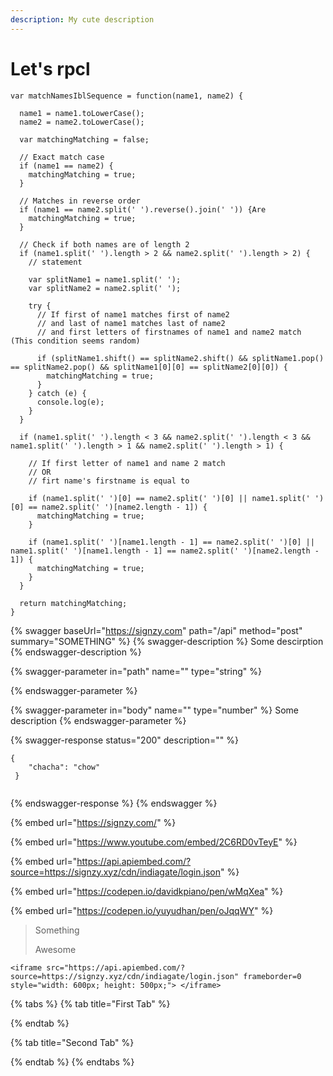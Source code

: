 ```yaml
---
description: My cute description
---
```


# Let's rpcl

```
var matchNamesIblSequence = function(name1, name2) {

  name1 = name1.toLowerCase();
  name2 = name2.toLowerCase();

  var matchingMatching = false;

  // Exact match case
  if (name1 == name2) {
    matchingMatching = true;
  }

  // Matches in reverse order
  if (name1 == name2.split(' ').reverse().join(' ')) {Are
    matchingMatching = true;
  }

  // Check if both names are of length 2
  if (name1.split(' ').length > 2 && name2.split(' ').length > 2) {
    // statement

    var splitName1 = name1.split(' ');
    var splitName2 = name2.split(' ');

    try {
      // If first of name1 matches first of name2
      // and last of name1 matches last of name2
      // and first letters of firstnames of name1 and name2 match (This condition seems random)

      if (splitName1.shift() == splitName2.shift() && splitName1.pop() == splitName2.pop() && splitName1[0][0] == splitName2[0][0]) {
        matchingMatching = true;
      }
    } catch (e) {
      console.log(e);
    }
  }

  if (name1.split(' ').length < 3 && name2.split(' ').length < 3 && name1.split(' ').length > 1 && name2.split(' ').length > 1) {

    // If first letter of name1 and name 2 match
    // OR
    // firt name's firstname is equal to 

    if (name1.split(' ')[0] == name2.split(' ')[0] || name1.split(' ')[0] == name2.split(' ')[name2.length - 1]) {
      matchingMatching = true;
    }

    if (name1.split(' ')[name1.length - 1] == name2.split(' ')[0] || name1.split(' ')[name1.length - 1] == name2.split(' ')[name2.length - 1]) {
      matchingMatching = true;
    }
  }

  return matchingMatching;
}
```

{% swagger baseUrl="https://signzy.com" path="/api" method="post" summary="SOMETHING" %}
{% swagger-description %}
Some descirption
{% endswagger-description %}

{% swagger-parameter in="path" name="" type="string" %}

{% endswagger-parameter %}

{% swagger-parameter in="body" name="" type="number" %}
Some description
{% endswagger-parameter %}

{% swagger-response status="200" description="" %}
```
{
    "chacha": "chow"
 }
 
```
{% endswagger-response %}
{% endswagger %}

{% embed url="https://signzy.com/" %}

{% embed url="https://www.youtube.com/embed/2C6RD0vTeyE" %}

{% embed url="https://api.apiembed.com/?source=https://signzy.xyz/cdn/indiagate/login.json" %}

{% embed url="https://codepen.io/davidkpiano/pen/wMqXea" %}

{% embed url="https://codepen.io/yuyudhan/pen/oJqqWY" %}

> Something
>
> Awesome

```markup
<iframe src="https://api.apiembed.com/?source=https://signzy.xyz/cdn/indiagate/login.json" frameborder=0 style="width: 600px; height: 500px;"> </iframe>
```

{% tabs %}
{% tab title="First Tab" %}

{% endtab %}

{% tab title="Second Tab" %}

{% endtab %}
{% endtabs %}

